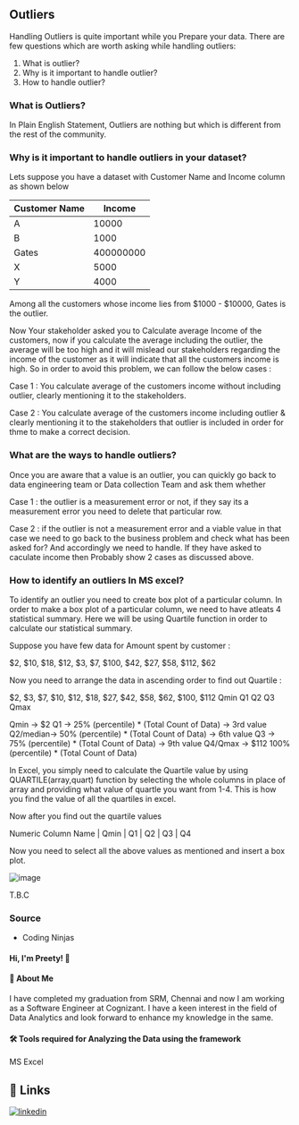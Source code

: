 ## Outliers

Handling Outliers is quite important while you Prepare your data. There are few questions which are worth asking while handling outliers:
1. What is outlier?
2. Why is it important to handle outlier?
3. How to handle outlier?

### What is Outliers?

In Plain English Statement, Outliers are nothing but which is different from the rest of the community.

### Why is it important to handle outliers in your dataset?

Lets suppose you have a dataset with Customer Name and Income column as shown below

Customer Name | Income |
--- | --- |
A | 10000 |
B | 1000 |
Gates | 400000000 |
X | 5000 |
Y | 4000 |

Among all the customers whose income lies from $1000 - $10000, Gates is the outlier.

Now Your stakeholder asked you to Calculate average Income of the customers, now if you calculate the average including the outlier, the average will be too high and it will mislead our stakeholders regarding the income of the customer as it will indicate that all the customers income is high. So in order to avoid this problem, we can follow the below cases :

Case 1 : You calculate average of the customers income without including outlier, clearly mentioning it to the stakeholders.

Case 2 : You calculate average of the customers income including outlier & clearly mentioning it to the stakeholders that outlier is included in order for thme to make a correct decision.

### What are the ways to handle outliers?

Once you are aware that a value is an outlier, you can quickly go back to data engineering team or Data collection Team and ask them whether

Case 1 : the outlier is a measurement error or not, if they say its a measurement error you need to delete that particular row.

Case 2 : if the outlier is not a measurement error and a viable value in that case we need to go back to the business problem and check what has been asked for? And accordingly we need to handle. If they have asked to caculate income then Probably show 2 cases as discussed above.


### How to identify an outliers In MS excel?

To identify an outlier you need to create box plot of a particular column. In order to make a box plot of a particular column, we need to have atleats 4 statistical summary. Here we will be using Quartile function in order to calculate our statistical summary.

Suppose you have few data for Amount spent by customer :

$2, $10, $18, $12, $3, $7, $100, $42, $27, $58, $112, $62

Now you need to arrange the data in ascending order to find out Quartile :

$2, $3, $7, $10, $12, $18, $27, $42, $58, $62, $100, $112
Qmin     Q1            Q2             Q3              Qmax

Qmin     -> $2
Q1       -> 25% (percentile) * (Total Count of Data) -> 3rd value
Q2/median-> 50% (percentile) * (Total Count of Data) -> 6th value
Q3       -> 75% (percentile) * (Total Count of Data) -> 9th value
Q4/Qmax  -> $112 100% (percentile) * (Total Count of Data)


In Excel, you simply need to calculate the Quartile value by using QUARTILE(array,quart) function by selecting the whole columns in place of array and providing what value of quartle you want from 1-4. This is how you find the value of all the quartiles in excel.

Now after you find out the quartile values 

Numeric Column Name | Qmin | Q1  | Q2  | Q3  | Q4

Now you need to select all the above values as mentioned and insert a box plot.

![image](https://github.com/PreetyManna11/Step_by_Step_Procedure_to_Analyze_Data/assets/61684282/7880896f-f294-4cc5-a90e-32fdb5681915)


T.B.C




### Source

- Coding Ninjas


#### Hi, I'm Preety! 👋


#### 🚀 About Me
I have completed my graduation from SRM, Chennai and now I am working as a Software Engineer at Cognizant. I have a keen interest in the field of Data Analytics and look forward to enhance my knowledge in the same. 


#### 🛠 Tools required for Analyzing the Data using the framework
MS Excel


## 🔗 Links
[![linkedin](https://img.shields.io/badge/linkedin-0A66C2?style=for-the-badge&logo=linkedin&logoColor=white)](https://www.linkedin.com/in/preety-manna-687a73194/) 



